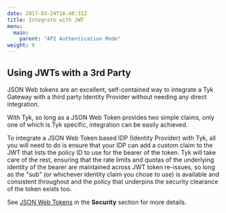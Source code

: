 ```yaml
---
date: 2017-03-24T16:40:31Z
title: Integrate with JWT
menu:
  main:
    parent: "API Authentication Mode"
weight: 0
---
```


## <a name="using-jwts-with-a-3rd-party"></a> Using JWTs with a 3rd Party

JSON Web tokens are an excellent, self-contained way to integrate a Tyk Gateway with a third party Identity Provider without needing any direct integration.

With Tyk, so long as a JSON Web Token provides two simple claims, only one of which is Tyk specific, integration can be easily achieved.

To integrate a JSON Web Token based IDP (Identity Provider) with Tyk, all you will need to do is ensure that your IDP can add a custom claim to the JWT that lists the policy ID to use for the bearer of the token. Tyk will take care of the rest, ensuring that the rate limits and quotas of the underlying identity of the bearer are maintained across JWT token re-issues, so long as the "sub" (or whichever identity claim you chose to use) is available and consistent throughout and the policy that underpins the security clearance of the token exists too.

See [JSON Web Tokens](/docs/basic-config-and-security/security/your-apis/json-web-tokens/) in the **Security** section for more details.

